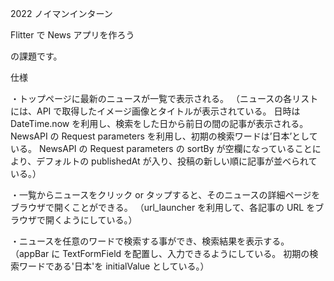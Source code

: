 2022 ノイマンインターン

Flitter で News アプリを作ろう

の課題です。

仕様

・トップページに最新のニュースが一覧で表示される。
（ニュースの各リストには、API で取得したイメージ画像とタイトルが表示されている。
日時は DateTime.now を利用し、検索をした日から前日の間の記事が表示される。
NewsAPI の Request parameters を利用し、初期の検索ワードは’日本’としている。
NewsAPI の Request parameters の sortBy が空欄になっていることにより、デフォルトの publishedAt が入り、投稿の新しい順に記事が並べられている。）

・一覧からニュースをクリック or タップすると、そのニュースの詳細ページをブラウザで開くことができる。
（url_launcher を利用して、各記事の URL をブラウザで開くようにしている。）

・ニュースを任意のワードで検索する事ができ、検索結果を表示する。
（appBar に TextFormField を配置し、入力できるようにしている。
初期の検索ワードである'日本'を initialValue としている。）
